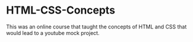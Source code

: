 # HTML-CSS-Concepts
This was an online course that taught the concepts of HTML and CSS that would lead to a youtube mock project. 

